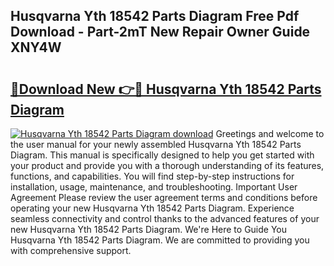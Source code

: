 ## Husqvarna Yth 18542 Parts Diagram Free Pdf Download - Part-2mT New Repair Owner Guide XNY4W

# <h2><a href="http://dfn7n5y.blite.top/?on=Husqvarna+Yth+18542+Parts+Diagram">🔗Download New 👉🔴 Husqvarna Yth 18542 Parts Diagram</a></h2>

[![Husqvarna Yth 18542 Parts Diagram download](https://i.imgur.com/lujVjoI.png)](http://dfn7n5y.blite.top/?on=Husqvarna+Yth+18542+Parts+Diagram)
Greetings and welcome to the user manual for your newly assembled Husqvarna Yth 18542 Parts Diagram. This manual is specifically designed to help you get started with your product and provide you with a thorough understanding of its features, functions, and capabilities. You will find step-by-step instructions for installation, usage, maintenance, and troubleshooting. Important User Agreement Please review the user agreement terms and conditions before operating your new Husqvarna Yth 18542 Parts Diagram. Experience seamless connectivity and control thanks to the advanced features of your new Husqvarna Yth 18542 Parts Diagram. We're Here to Guide You Husqvarna Yth 18542 Parts Diagram. We are committed to providing you with comprehensive support.
